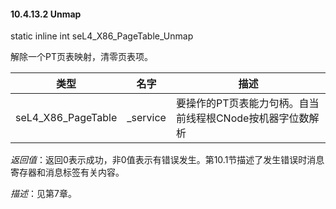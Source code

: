 #### 10.4.13.2  Unmap

static inline int seL4_X86_PageTable_Unmap

解除一个PT页表映射，清零页表项。

类型 | 名字 | 描述
--- | --- | ---
seL4_X86_PageTable | _service | 要操作的PT页表能力句柄。自当前线程根CNode按机器字位数解析

*返回值*：返回0表示成功，非0值表示有错误发生。第10.1节描述了发生错误时消息寄存器和消息标签有关内容。

*描述*：见第7章。
